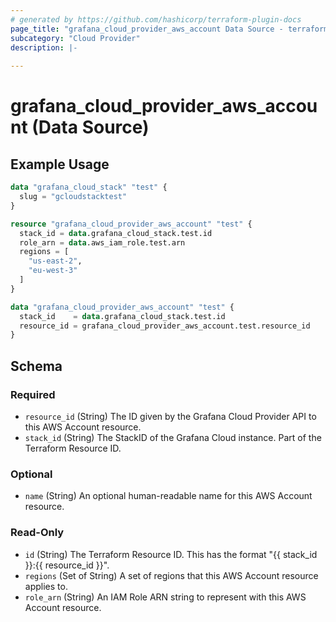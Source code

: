 ```yaml
---
# generated by https://github.com/hashicorp/terraform-plugin-docs
page_title: "grafana_cloud_provider_aws_account Data Source - terraform-provider-grafana"
subcategory: "Cloud Provider"
description: |-
  
---
```


# grafana_cloud_provider_aws_account (Data Source)



## Example Usage

```terraform
data "grafana_cloud_stack" "test" {
  slug = "gcloudstacktest"
}

resource "grafana_cloud_provider_aws_account" "test" {
  stack_id = data.grafana_cloud_stack.test.id
  role_arn = data.aws_iam_role.test.arn
  regions = [
    "us-east-2",
    "eu-west-3"
  ]
}

data "grafana_cloud_provider_aws_account" "test" {
  stack_id    = data.grafana_cloud_stack.test.id
  resource_id = grafana_cloud_provider_aws_account.test.resource_id
}
```

<!-- schema generated by tfplugindocs -->
## Schema

### Required

- `resource_id` (String) The ID given by the Grafana Cloud Provider API to this AWS Account resource.
- `stack_id` (String) The StackID of the Grafana Cloud instance. Part of the Terraform Resource ID.

### Optional

- `name` (String) An optional human-readable name for this AWS Account resource.

### Read-Only

- `id` (String) The Terraform Resource ID. This has the format "{{ stack_id }}:{{ resource_id }}".
- `regions` (Set of String) A set of regions that this AWS Account resource applies to.
- `role_arn` (String) An IAM Role ARN string to represent with this AWS Account resource.
